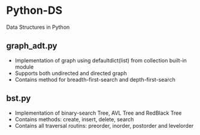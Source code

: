# Python-DS
Data Structures in Python

## graph_adt.py
- Implementation of graph using defaultdict(list) from collection built-in module
- Supports both undirected and directed graph 
- Contains method for breadth-first-search and depth-first-search

## bst.py
- Implementation of binary-search Tree, AVL Tree and RedBlack Tree
- Contains methods: create, insert, delete, search
- Contains all traversal routins: preorder, inorder, postorder and levelorder

